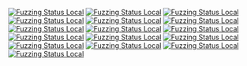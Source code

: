[![Fuzzing Status Local](https://workerTmp.github.io/Nliossa_1/medovecot/fuzz_test_mail_html2text.svg)](https://github.com/)
[![Fuzzing Status Local](https://workerTmp.github.io/Nliossa_1/medovecot/fuzz_test_rfc822_parser.svg)](https://github.com/)
[![Fuzzing Status Local](https://workerTmp.github.io/Nliossa_1/medovecot/fuzz_qp_encoder.svg)](https://github.com/)
[![Fuzzing Status Local](https://workerTmp.github.io/Nliossa_1/medovecot/fuzz_test_qp_decoder.svg)](https://github.com/)
[![Fuzzing Status Local](https://workerTmp.github.io/Nliossa_1/medovecot/fuzz_test_istream_attachment.svg)](https://github.com/)
[![Fuzzing Status Local](https://workerTmp.github.io/Nliossa_1/medovecot/llvm-symbolizer.svg)](https://github.com/)
[![Fuzzing Status Local](https://workerTmp.github.io/Nliossa_1/medovecot/fuzz_test_mbox_from.svg)](https://github.com/)
[![Fuzzing Status Local](https://workerTmp.github.io/Nliossa_1/medovecot/fuzz_test_rfc2231_parser.svg)](https://github.com/)
[![Fuzzing Status Local](https://workerTmp.github.io/Nliossa_1/medovecot/fuzz_message_date.svg)](https://github.com/)
[![Fuzzing Status Local](https://workerTmp.github.io/Nliossa_1/medovecot/notFind.svg)](https://github.com/)
[![Fuzzing Status Local](https://workerTmp.github.io/Nliossa_1/medovecot/fuzz_message_address.svg)](https://github.com/)
[![Fuzzing Status Local](https://workerTmp.github.io/Nliossa_1/medovecot/fuzz_message_id.svg)](https://github.com/)
[![Fuzzing Status Local](https://workerTmp.github.io/Nliossa_1/medovecot/fuzz_test_quoted_printable.svg)](https://github.com/)
[![Fuzzing Status Local](https://workerTmp.github.io/Nliossa_1/outTMP/notFind.svg)](https://github.com/)
[![Fuzzing Status Local](https://workerTmp.github.io/Nliossa_1/medovecot1/llvm-symbolizer.svg)](https://github.com/)
[![Fuzzing Status Local](https://workerTmp.github.io/Nliossa_1/medovecot1/notFind.svg)](https://github.com/)
